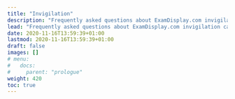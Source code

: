 ```yaml
---
title: "Invigilation"
description: "Frequently asked questions about ExamDisplay.com invigilation capabilities."
lead: "Frequently asked questions about ExamDisplay.com invigilation capabilities."
date: 2020-11-16T13:59:39+01:00
lastmod: 2020-11-16T13:59:39+01:00
draft: false
images: []
# menu:
#   docs:
#     parent: "prologue"
weight: 420
toc: true
---
```


